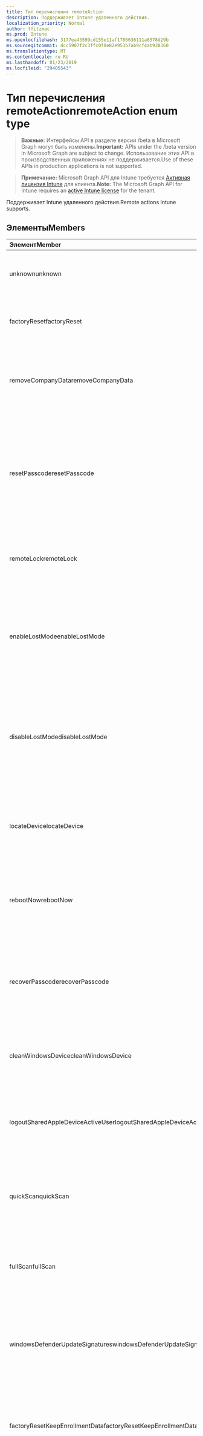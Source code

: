 ```yaml
---
title: Тип перечисления remoteAction
description: Поддерживает Intune удаленного действия.
localization_priority: Normal
author: tfitzmac
ms.prod: Intune
ms.openlocfilehash: 3177ea43599cd155e11af1786636111a8578d29b
ms.sourcegitcommit: dcc5907f2c3ffc0f0e82e953b7ab9cf4ab938360
ms.translationtype: MT
ms.contentlocale: ru-RU
ms.lasthandoff: 01/23/2019
ms.locfileid: "29405543"
---
```

# <a name="remoteaction-enum-type"></a><span data-ttu-id="86fc4-103">Тип перечисления remoteAction</span><span class="sxs-lookup"><span data-stu-id="86fc4-103">remoteAction enum type</span></span>

> <span data-ttu-id="86fc4-104">**Важные:** Интерфейсы API в разделе версии /beta в Microsoft Graph могут быть изменены.</span><span class="sxs-lookup"><span data-stu-id="86fc4-104">**Important:** APIs under the /beta version in Microsoft Graph are subject to change.</span></span> <span data-ttu-id="86fc4-105">Использование этих API в производственных приложениях не поддерживается.</span><span class="sxs-lookup"><span data-stu-id="86fc4-105">Use of these APIs in production applications is not supported.</span></span>

> <span data-ttu-id="86fc4-106">**Примечание:** Microsoft Graph API для Intune требуется [Активная лицензия Intune](https://go.microsoft.com/fwlink/?linkid=839381) для клиента.</span><span class="sxs-lookup"><span data-stu-id="86fc4-106">**Note:** The Microsoft Graph API for Intune requires an [active Intune license](https://go.microsoft.com/fwlink/?linkid=839381) for the tenant.</span></span>

<span data-ttu-id="86fc4-107">Поддерживает Intune удаленного действия.</span><span class="sxs-lookup"><span data-stu-id="86fc4-107">Remote actions Intune supports.</span></span>

## <a name="members"></a><span data-ttu-id="86fc4-108">Элементы</span><span class="sxs-lookup"><span data-stu-id="86fc4-108">Members</span></span>
|<span data-ttu-id="86fc4-109">Элемент</span><span class="sxs-lookup"><span data-stu-id="86fc4-109">Member</span></span>|<span data-ttu-id="86fc4-110">Значение</span><span class="sxs-lookup"><span data-stu-id="86fc4-110">Value</span></span>|<span data-ttu-id="86fc4-111">Описание</span><span class="sxs-lookup"><span data-stu-id="86fc4-111">Description</span></span>|
|:---|:---|:---|
|<span data-ttu-id="86fc4-112">unknown</span><span class="sxs-lookup"><span data-stu-id="86fc4-112">unknown</span></span>|<span data-ttu-id="86fc4-113">0</span><span class="sxs-lookup"><span data-stu-id="86fc4-113">0</span></span>|<span data-ttu-id="86fc4-114">Пользователь предпринимает Неизвестный действия.</span><span class="sxs-lookup"><span data-stu-id="86fc4-114">User initiates an unknown action.</span></span>|
|<span data-ttu-id="86fc4-115">factoryReset</span><span class="sxs-lookup"><span data-stu-id="86fc4-115">factoryReset</span></span>|<span data-ttu-id="86fc4-116">1</span><span class="sxs-lookup"><span data-stu-id="86fc4-116">1</span></span>|<span data-ttu-id="86fc4-117">Пользователь инициирует действие фабрики сброс устройства.</span><span class="sxs-lookup"><span data-stu-id="86fc4-117">User initiates an action to factory reset a device.</span></span> |
|<span data-ttu-id="86fc4-118">removeCompanyData</span><span class="sxs-lookup"><span data-stu-id="86fc4-118">removeCompanyData</span></span>|<span data-ttu-id="86fc4-119">2</span><span class="sxs-lookup"><span data-stu-id="86fc4-119">2</span></span>|<span data-ttu-id="86fc4-120">Пользователь предпринимает действия для удаления данных компании с устройства.</span><span class="sxs-lookup"><span data-stu-id="86fc4-120">User initiates an action to remove company data from a device.</span></span> |
|<span data-ttu-id="86fc4-121">resetPasscode</span><span class="sxs-lookup"><span data-stu-id="86fc4-121">resetPasscode</span></span>|<span data-ttu-id="86fc4-122">3</span><span class="sxs-lookup"><span data-stu-id="86fc4-122">3</span></span>|<span data-ttu-id="86fc4-123">Пользователь предпринимает действия для удаления секретный код устройства iOS или сброс секретный код Android / устройства Windows.</span><span class="sxs-lookup"><span data-stu-id="86fc4-123">User initiates an action to remove the passcode of an iOS device, or reset the passcode of Android / Windows device.</span></span> |
|<span data-ttu-id="86fc4-124">remoteLock</span><span class="sxs-lookup"><span data-stu-id="86fc4-124">remoteLock</span></span>|<span data-ttu-id="86fc4-125">4</span><span class="sxs-lookup"><span data-stu-id="86fc4-125">4</span></span>|<span data-ttu-id="86fc4-126">Пользователь предпринимает действие удаленного блокировки устройства.</span><span class="sxs-lookup"><span data-stu-id="86fc4-126">User initiates an action to remote lock a device.</span></span>|
|<span data-ttu-id="86fc4-127">enableLostMode</span><span class="sxs-lookup"><span data-stu-id="86fc4-127">enableLostMode</span></span>|<span data-ttu-id="86fc4-128">5</span><span class="sxs-lookup"><span data-stu-id="86fc4-128">5</span></span>|<span data-ttu-id="86fc4-129">Пользователь предпринимает действия для включения потеряны режиме на устройстве контролируемом операций ввода-вывода.</span><span class="sxs-lookup"><span data-stu-id="86fc4-129">User initiates an action to enable lost mode on a supervised iOS device.</span></span>|
|<span data-ttu-id="86fc4-130">disableLostMode</span><span class="sxs-lookup"><span data-stu-id="86fc4-130">disableLostMode</span></span>|<span data-ttu-id="86fc4-131">6</span><span class="sxs-lookup"><span data-stu-id="86fc4-131">6</span></span>|<span data-ttu-id="86fc4-132">Пользователь предпринимает действия для отключения режима потеряны на устройстве контролируемом операций ввода-вывода.</span><span class="sxs-lookup"><span data-stu-id="86fc4-132">User initiates an action to disable lost mode on a supervised iOS device.</span></span>|
|<span data-ttu-id="86fc4-133">locateDevice</span><span class="sxs-lookup"><span data-stu-id="86fc4-133">locateDevice</span></span>|<span data-ttu-id="86fc4-134">7</span><span class="sxs-lookup"><span data-stu-id="86fc4-134">7</span></span>|<span data-ttu-id="86fc4-135">Пользователь предпринимает действие, найдите устройство контролируемом операций ввода-вывода.</span><span class="sxs-lookup"><span data-stu-id="86fc4-135">User initiates an action to locate a supervised iOS device.</span></span>|
|<span data-ttu-id="86fc4-136">rebootNow</span><span class="sxs-lookup"><span data-stu-id="86fc4-136">rebootNow</span></span>|<span data-ttu-id="86fc4-137">8</span><span class="sxs-lookup"><span data-stu-id="86fc4-137">8</span></span>|<span data-ttu-id="86fc4-138">Пользователь предпринимает действия для перезагрузки устройства Windows.</span><span class="sxs-lookup"><span data-stu-id="86fc4-138">User initiates an action to reboot a Windows device.</span></span>|
|<span data-ttu-id="86fc4-139">recoverPasscode</span><span class="sxs-lookup"><span data-stu-id="86fc4-139">recoverPasscode</span></span>|<span data-ttu-id="86fc4-140">9</span><span class="sxs-lookup"><span data-stu-id="86fc4-140">9</span></span>|<span data-ttu-id="86fc4-141">Пользователь предпринимает действия для сброса ПИН-код для passport для работы на устройстве windows phone.</span><span class="sxs-lookup"><span data-stu-id="86fc4-141">User initiates an action to reset the pin for passport for work on windows phone device.</span></span>|
|<span data-ttu-id="86fc4-142">cleanWindowsDevice</span><span class="sxs-lookup"><span data-stu-id="86fc4-142">cleanWindowsDevice</span></span>|<span data-ttu-id="86fc4-143">10</span><span class="sxs-lookup"><span data-stu-id="86fc4-143">10</span></span>|<span data-ttu-id="86fc4-144">Пользователь предпринимает действие для очистки устройства windows.</span><span class="sxs-lookup"><span data-stu-id="86fc4-144">User initiates an action to clean up windows device.</span></span>|
|<span data-ttu-id="86fc4-145">logoutSharedAppleDeviceActiveUser</span><span class="sxs-lookup"><span data-stu-id="86fc4-145">logoutSharedAppleDeviceActiveUser</span></span>|<span data-ttu-id="86fc4-146">11</span><span class="sxs-lookup"><span data-stu-id="86fc4-146">11</span></span>|<span data-ttu-id="86fc4-147">Пользователь предпринимает действия чтобы выйти из текущего пользователя на устройстве общих apple.</span><span class="sxs-lookup"><span data-stu-id="86fc4-147">User initiates an action to log out current user on shared apple device.</span></span>|
|<span data-ttu-id="86fc4-148">quickScan</span><span class="sxs-lookup"><span data-stu-id="86fc4-148">quickScan</span></span>|<span data-ttu-id="86fc4-149">12</span><span class="sxs-lookup"><span data-stu-id="86fc4-149">12</span></span>|<span data-ttu-id="86fc4-150">Пользователь предпринимает действия для запуска быстрого сканирования на устройстве.</span><span class="sxs-lookup"><span data-stu-id="86fc4-150">User initiates an action to run quick scan on device.</span></span>|
|<span data-ttu-id="86fc4-151">fullScan</span><span class="sxs-lookup"><span data-stu-id="86fc4-151">fullScan</span></span>|<span data-ttu-id="86fc4-152">13</span><span class="sxs-lookup"><span data-stu-id="86fc4-152">13</span></span>|<span data-ttu-id="86fc4-153">Пользователь предпринимает действие, запустите полное сканирование на устройстве.</span><span class="sxs-lookup"><span data-stu-id="86fc4-153">User initiates an action to run full scan on device.</span></span>|
|<span data-ttu-id="86fc4-154">windowsDefenderUpdateSignatures</span><span class="sxs-lookup"><span data-stu-id="86fc4-154">windowsDefenderUpdateSignatures</span></span>|<span data-ttu-id="86fc4-155">14</span><span class="sxs-lookup"><span data-stu-id="86fc4-155">14</span></span>|<span data-ttu-id="86fc4-156">Пользователь предпринимает действия для обновления подписей вредоносных программ на устройстве.</span><span class="sxs-lookup"><span data-stu-id="86fc4-156">User initiates an action to update malware signatures on device.</span></span>|
|<span data-ttu-id="86fc4-157">factoryResetKeepEnrollmentData</span><span class="sxs-lookup"><span data-stu-id="86fc4-157">factoryResetKeepEnrollmentData</span></span>|<span data-ttu-id="86fc4-158">15</span><span class="sxs-lookup"><span data-stu-id="86fc4-158">15</span></span>|<span data-ttu-id="86fc4-159">Пользователь предпринимает действие удаленной очистки устройства с обеспечение регистрации данных.</span><span class="sxs-lookup"><span data-stu-id="86fc4-159">User initiates an action remote wipe device with keeping enrollment data.</span></span>|
|<span data-ttu-id="86fc4-160">updateDeviceAccount</span><span class="sxs-lookup"><span data-stu-id="86fc4-160">updateDeviceAccount</span></span>|<span data-ttu-id="86fc4-161">16</span><span class="sxs-lookup"><span data-stu-id="86fc4-161">16</span></span>|<span data-ttu-id="86fc4-162">Пользователь предпринимает действия для обновления учетной записи на устройстве.</span><span class="sxs-lookup"><span data-stu-id="86fc4-162">User initiates an action to update account on device.</span></span>|
|<span data-ttu-id="86fc4-163">automaticRedeployment</span><span class="sxs-lookup"><span data-stu-id="86fc4-163">automaticRedeployment</span></span>|<span data-ttu-id="86fc4-164">17</span><span class="sxs-lookup"><span data-stu-id="86fc4-164">17</span></span>|<span data-ttu-id="86fc4-165">Пользователь предпринимает действие повторном развертывании automatice устройства</span><span class="sxs-lookup"><span data-stu-id="86fc4-165">User initiates an action to automatice redeploy the device</span></span>|
|<span data-ttu-id="86fc4-166">Завершение работы</span><span class="sxs-lookup"><span data-stu-id="86fc4-166">shutDown</span></span>|<span data-ttu-id="86fc4-167">18</span><span class="sxs-lookup"><span data-stu-id="86fc4-167">18</span></span>|<span data-ttu-id="86fc4-168">Пользователь предпринимает действия для завершения работы устройства.</span><span class="sxs-lookup"><span data-stu-id="86fc4-168">User initiates an action to shut down the device.</span></span>|




